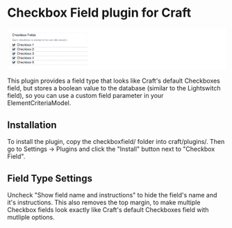 # Checkbox Field plugin for Craft

![Checkbox Field Type](https://github.com/carlcs/craft-checkboxfield/blob/master/checkboxfield.png)

This plugin provides a field type that looks like Craft's default Checkboxes field, but stores a boolean value to the database (similar to the Lightswitch field), so you can use a custom field parameter in your ElementCriteriaModel.

## Installation

To install the plugin, copy the checkboxfield/ folder into craft/plugins/. Then go to Settings → Plugins and click the "Install" button next to "Checkbox Field".

## Field Type Settings

Uncheck "Show field name and instructions" to hide the field's name and it's instructions. This also removes the top margin, to make multiple Checkbox fields look exactly like Craft's default Checkboxes field with mutliple options.
